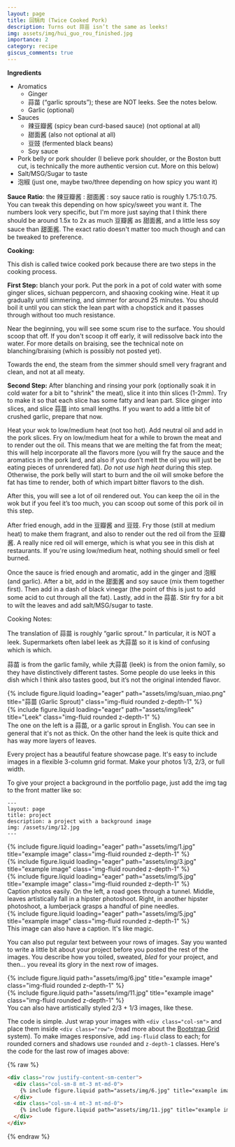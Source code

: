 ```yaml
---
layout: page
title: 回锅肉 (Twice Cooked Pork)
description: Turns out 蒜苗 isn’t the same as leeks!
img: assets/img/hui_guo_rou_finished.jpg
importance: 2
category: recipe
giscus_comments: true
---
```


**Ingredients**
- Aromatics
    - Ginger
    - 蒜苗 (“garlic sprouts”); these are NOT leeks. See the notes below.
    - Garlic (optional)
- Sauces
    - 辣豆瓣酱 (spicy bean curd-based sauce) (not optional at all)
    - 甜面酱 (also not optional at all)
    - 豆豉 (fermented black beans)
    - Soy sauce 
- Pork belly or pork shoulder (I believe pork shoulder, or the Boston butt cut, is technically the more authentic version cut. More on this below)
- Salt/MSG/Sugar to taste
- 泡椒 (just one, maybe two/three depending on how spicy you want it)


**Sauce Ratio**: the 辣豆瓣酱 : 甜面酱 : soy sauce ratio is roughly 1.75:1:0.75. You can tweak this depending on how spicy/sweet you want it. The numbers look very specific, but I'm more just saying that I think there should be around 1.5x to 2x as much 豆瓣酱 as 甜面酱, and a little less soy sauce than 甜面酱. The exact ratio doesn't matter too much though and can be tweaked to preference. 

**Cooking:**

This dish is called twice cooked pork because there are two steps in the cooking process.

**First Step:** blanch your pork. Put the pork in a pot of cold water with some ginger slices, sichuan peppercorn, and shaoxing cooking wine. Heat it up gradually until simmering, and simmer for around 25 minutes. You should boil it until you can stick the lean part with a chopstick and it passes through without too much resistance. 

Near the beginning, you will see some scum rise to the surface. You should scoop that off. If you don't scoop it off early, it will redissolve back into the water. For more details on braising, see the technical note on blanching/braising (which is possibly not posted yet).

Towards the end, the steam from the simmer should smell very fragrant and clean, and not at all meaty. 

**Second Step:** After blanching and rinsing your pork (optionally soak it in cold water for a bit to "shrink" the meat), slice it into thin slices (1-2mm). Try to make it so that each slice has some fatty and lean part. Slice ginger into slices, and slice 蒜苗 into small lengths. If you want to add a little bit of crushed garlic, prepare that now.

Heat your wok to low/medium heat (not too hot). Add neutral oil and add in the pork slices. Fry on low/medium heat for a while to brown the meat and to render out the oil. This means that we are melting the fat from the meat; this will help incorporate all the flavors more (you will fry the sauce and the aromatics in the pork lard, and also if you don't melt the oil you will just be eating pieces of unrendered fat). *Do not use high heat* during this step. Otherwise, the pork belly will start to burn and the oil will smoke before the fat has time to render, both of which impart bitter flavors to the dish. 

After this, you will see a lot of oil rendered out. You can keep the oil in the wok but if you feel it’s too much, you can scoop out some of this pork oil in this step.

After fried enough, add in the 豆瓣酱 and 豆豉. Fry those (still at medium heat) to make them fragrant, and also to render out the red oil from the 豆瓣酱. A really nice red oil will emerge, which is what you see in this dish at restaurants. If you're using low/medium heat, nothing should smell or feel burned. 

Once the sauce is fried enough and aromatic, add in the ginger and 泡椒 (and garlic). After a bit, add in the 甜面酱 and soy sauce (mix them together first). Then add in a dash of black vinegar (the point of this is just to add some acid to cut through all the fat). Lastly, add in the 蒜苗. Stir fry for a bit to wilt the leaves and add salt/MSG/sugar to taste.

Cooking Notes:

The translation of 蒜苗 is roughly “garlic sprout.” In particular, it is NOT a leek. Supermarkets often label leek as 大蒜苗 so it is kind of confusing which is which.

蒜苗 is from the garlic family, while 大蒜苗 (leek) is from the onion family, so they have distinctively different tastes. Some people do use leeks in this dish which I think also tastes good, but it’s not the original intended flavor.


<div class="row">
    <div class="col-sm mt-3 mt-md-0">
        {% include figure.liquid loading="eager" path="assets/img/suan_miao.png" title="蒜苗 (Garlic Sprout)" class="img-fluid rounded z-depth-1" %}
    </div>
    <div class="col-sm mt-3 mt-md-0">
        {% include figure.liquid loading="eager" path="assets/img/leek" title="Leek" class="img-fluid rounded z-depth-1" %}
    </div>
</div>
<div class="caption">
    The one on the left is a 蒜苗, or a garlic sprout in English. You can see in general that it's not as thick. On the other hand the leek is quite thick and has way more layers of leaves.
</div>

























Every project has a beautiful feature showcase page.
It's easy to include images in a flexible 3-column grid format.
Make your photos 1/3, 2/3, or full width.

To give your project a background in the portfolio page, just add the img tag to the front matter like so:

    ---
    layout: page
    title: project
    description: a project with a background image
    img: /assets/img/12.jpg
    ---

<div class="row">
    <div class="col-sm mt-3 mt-md-0">
        {% include figure.liquid loading="eager" path="assets/img/1.jpg" title="example image" class="img-fluid rounded z-depth-1" %}
    </div>
    <div class="col-sm mt-3 mt-md-0">
        {% include figure.liquid loading="eager" path="assets/img/3.jpg" title="example image" class="img-fluid rounded z-depth-1" %}
    </div>
    <div class="col-sm mt-3 mt-md-0">
        {% include figure.liquid loading="eager" path="assets/img/5.jpg" title="example image" class="img-fluid rounded z-depth-1" %}
    </div>
</div>
<div class="caption">
    Caption photos easily. On the left, a road goes through a tunnel. Middle, leaves artistically fall in a hipster photoshoot. Right, in another hipster photoshoot, a lumberjack grasps a handful of pine needles.
</div>
<div class="row">
    <div class="col-sm mt-3 mt-md-0">
        {% include figure.liquid loading="eager" path="assets/img/5.jpg" title="example image" class="img-fluid rounded z-depth-1" %}
    </div>
</div>
<div class="caption">
    This image can also have a caption. It's like magic.
</div>

You can also put regular text between your rows of images.
Say you wanted to write a little bit about your project before you posted the rest of the images.
You describe how you toiled, sweated, _bled_ for your project, and then... you reveal its glory in the next row of images.

<div class="row justify-content-sm-center">
    <div class="col-sm-8 mt-3 mt-md-0">
        {% include figure.liquid path="assets/img/6.jpg" title="example image" class="img-fluid rounded z-depth-1" %}
    </div>
    <div class="col-sm-4 mt-3 mt-md-0">
        {% include figure.liquid path="assets/img/11.jpg" title="example image" class="img-fluid rounded z-depth-1" %}
    </div>
</div>
<div class="caption">
    You can also have artistically styled 2/3 + 1/3 images, like these.
</div>

The code is simple.
Just wrap your images with `<div class="col-sm">` and place them inside `<div class="row">` (read more about the <a href="https://getbootstrap.com/docs/4.4/layout/grid/">Bootstrap Grid</a> system).
To make images responsive, add `img-fluid` class to each; for rounded corners and shadows use `rounded` and `z-depth-1` classes.
Here's the code for the last row of images above:

{% raw %}

```html
<div class="row justify-content-sm-center">
  <div class="col-sm-8 mt-3 mt-md-0">
    {% include figure.liquid path="assets/img/6.jpg" title="example image" class="img-fluid rounded z-depth-1" %}
  </div>
  <div class="col-sm-4 mt-3 mt-md-0">
    {% include figure.liquid path="assets/img/11.jpg" title="example image" class="img-fluid rounded z-depth-1" %}
  </div>
</div>
```

{% endraw %}
